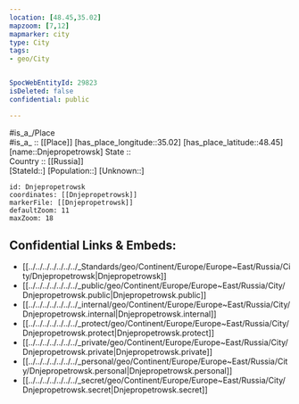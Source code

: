 ```yaml
---
location: [48.45,35.02] 
mapzoom: [7,12] 
mapmarker: city 
type: City
tags:
- geo/City


SpocWebEntityId: 29823
isDeleted: false
confidential: public

---
```

#is_a_/Place  
#is_a_ :: [[Place]] 
[has_place_longitude::35.02] 
[has_place_latitude::48.45] 
[name::Dnjepropetrowsk] 
State ::  
Country :: [[Russia]]  
[StateId::] 
[Population::] 
[Unknown::] 


```leaflet
id: Dnjepropetrowsk
coordinates: [[Dnjepropetrowsk]] 
markerFile: [[Dnjepropetrowsk]] 
defaultZoom: 11 
maxZoom: 18
```


## Confidential Links & Embeds: 
- [[../../../../../../../_Standards/geo/Continent/Europe/Europe~East/Russia/City/Dnjepropetrowsk|Dnjepropetrowsk]] 
- [[../../../../../../../_public/geo/Continent/Europe/Europe~East/Russia/City/Dnjepropetrowsk.public|Dnjepropetrowsk.public]] 
- [[../../../../../../../_internal/geo/Continent/Europe/Europe~East/Russia/City/Dnjepropetrowsk.internal|Dnjepropetrowsk.internal]] 
- [[../../../../../../../_protect/geo/Continent/Europe/Europe~East/Russia/City/Dnjepropetrowsk.protect|Dnjepropetrowsk.protect]] 
- [[../../../../../../../_private/geo/Continent/Europe/Europe~East/Russia/City/Dnjepropetrowsk.private|Dnjepropetrowsk.private]] 
- [[../../../../../../../_personal/geo/Continent/Europe/Europe~East/Russia/City/Dnjepropetrowsk.personal|Dnjepropetrowsk.personal]] 
- [[../../../../../../../_secret/geo/Continent/Europe/Europe~East/Russia/City/Dnjepropetrowsk.secret|Dnjepropetrowsk.secret]] 
